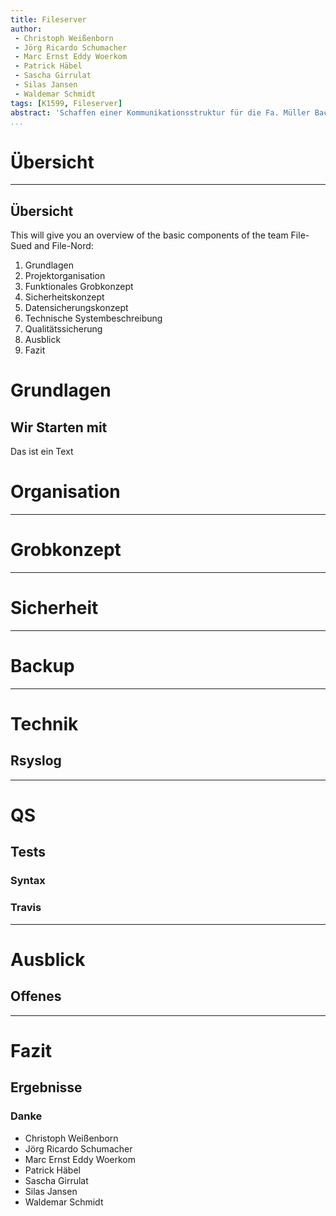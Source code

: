 ```yaml
---
title: Fileserver
author: 
 - Christoph Weißenborn
 - Jörg Ricardo Schumacher
 - Marc Ernst Eddy Woerkom
 - Patrick Häbel
 - Sascha Girrulat
 - Silas Jansen
 - Waldemar Schmidt
tags: [K1599, Fileserver]
abstract: 'Schaffen einer Kommunikationsstruktur für die Fa. Müller Backwaren und Fa. Meyer Brot.'
...
```



# Übersicht

----

## Übersicht
This will give you an overview of the basic components of the team File-Sued
and File-Nord:

1. Grundlagen
1. Projektorganisation
1. Funktionales Grobkonzept
1. Sicherheitskonzept
1. Datensicherungskonzept
1. Technische Systembeschreibung
1. Qualitätssicherung
1. Ausblick
1. Fazit

# Grundlagen

## Wir Starten mit 

Das ist ein Text

# Organisation

----

# Grobkonzept

----

# Sicherheit

----

# Backup 

----

# Technik 
## Rsyslog

----

# QS
## Tests
### Syntax
### Travis

----

# Ausblick
## Offenes

---

# Fazit
## Ergebnisse 

### Danke

* Christoph Weißenborn
* Jörg Ricardo Schumacher
* Marc Ernst Eddy Woerkom
* Patrick Häbel
* Sascha Girrulat
* Silas Jansen
* Waldemar Schmidt
